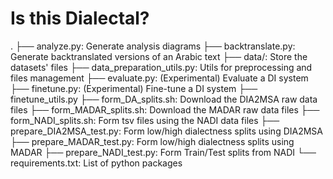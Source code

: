 # Is this Dialectal?
.
├── analyze.py: Generate analysis diagrams
├── backtranslate.py: Generate backtranslated versions of an Arabic text
├── data/: Store the datasets' files
├── data_preparation_utils.py: Utils for preprocessing and files management
├── evaluate.py: (Experimental) Evaluate a DI system
├── finetune.py: (Experimental) Fine-tune a DI system
├── finetune_utils.py
├── form_DA_splits.sh: Download the DIA2MSA raw data files 
├── form_MADAR_splits.sh: Download the MADAR raw data files 
├── form_NADI_splits.sh: Form tsv files using the NADI data files
├── prepare_DIA2MSA_test.py: Form low/high dialectness splits using DIA2MSA
├── prepare_MADAR_test.py: Form low/high dialectness splits using MADAR
├── prepare_NADI_test.py: Form Train/Test splits from NADI
└── requirements.txt: List of python packages
